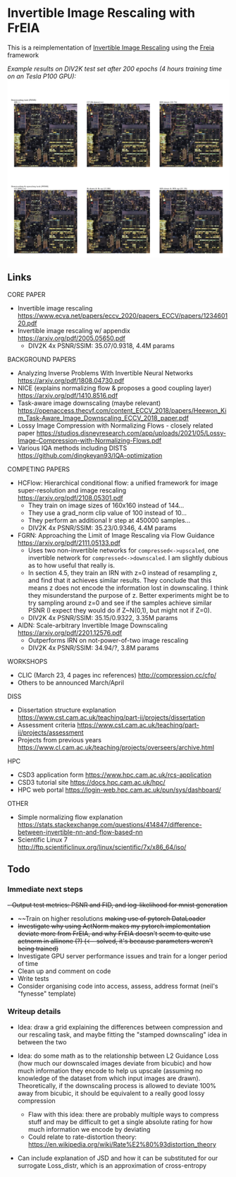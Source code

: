 # Invertible Image Rescaling with FrEIA

This is a reimplementation of [Invertible Image Rescaling](https://github.com/pkuxmq/Invertible-Image-Rescaling) using the [Freia](https://github.com/VLL-HD/FrEIA) framework

*Example results on DIV2K test set after 200 epochs (4 hours training time on an Tesla P100 GPU):*
![Example output!](/output/5e7d329f-7605-4491-82c5-b5f8ac1899aa.png "Example output")
## Links
CORE PAPER
- Invertible image rescaling https://www.ecva.net/papers/eccv_2020/papers_ECCV/papers/123460120.pdf
- Invertible image rescaling w/ appendix https://arxiv.org/pdf/2005.05650.pdf
  - DIV2K 4x PSNR/SSIM: 35.07/0.9318, 4.4M params

BACKGROUND PAPERS
- Analyzing Inverse Problems With Invertible Neural Networks https://arxiv.org/pdf/1808.04730.pdf
- NICE (explains normalizing flow & proposes a good coupling layer) https://arxiv.org/pdf/1410.8516.pdf
- Task-aware image downscaling (maybe relevant) https://openaccess.thecvf.com/content_ECCV_2018/papers/Heewon_Kim_Task-Aware_Image_Downscaling_ECCV_2018_paper.pdf
- Lossy Image Compression with Normalizing Flows - closely related paper https://studios.disneyresearch.com/app/uploads/2021/05/Lossy-Image-Compression-with-Normalizing-Flows.pdf
- Various IQA methods including DISTS https://github.com/dingkeyan93/IQA-optimization

COMPETING PAPERS
- HCFlow: Hierarchical conditional flow: a unified framework for image super-resolution and image rescaling https://arxiv.org/pdf/2108.05301.pdf
  - They train on image sizes of 160x160 instead of 144...
  - They use a grad_norm clip value of 100 instead of 10...
  - They perform an additional lr step at 450000 samples...
  - DIV2K 4x PSNR/SSIM: 35.23/0.9346, 4.4M params
- FGRN: Approaching the Limit of Image Rescaling via Flow Guidance https://arxiv.org/pdf/2111.05133.pdf
  - Uses two non-invertible networks for `compressed<->upscaled`, one invertible network for `compressed<->downscaled`. I am slightly dubious as to how useful that really is.
  - In section 4.5, they train an IRN with z=0 instead of resampling z, and find that it achieves similar results. They conclude that this means z does not encode the information lost in downscaling. I think they misunderstand the purpose of z. Better experiments might be to try sampling around z=0 and see if the samples achieve similar PSNR (I expect they would do if Z~N(0,1), but might not if Z=0).
  - DIV2K 4x PSNR/SSIM: 35.15/0.9322, 3.35M params
- AIDN: Scale-arbitrary Invertible Image Downscaling https://arxiv.org/pdf/2201.12576.pdf
  - Outperforms IRN on not-power-of-two image rescaling
  - DIV2K 4x PSNR/SSIM: 34.94/?, 3.8M params

WORKSHOPS
- CLIC (March 23, 4 pages inc references) http://compression.cc/cfp/
- Others to be announced March/April

DISS
- Dissertation structure explanation https://www.cst.cam.ac.uk/teaching/part-ii/projects/dissertation
- Assessment criteria https://www.cst.cam.ac.uk/teaching/part-ii/projects/assessment
- Projects from previous years https://www.cl.cam.ac.uk/teaching/projects/overseers/archive.html

HPC
- CSD3 application form 	https://www.hpc.cam.ac.uk/rcs-application
- CSD3 tutorial site 		https://docs.hpc.cam.ac.uk/hpc/
- HPC web portal 			https://login-web.hpc.cam.ac.uk/pun/sys/dashboard/

OTHER
- Simple normalizing flow explanation https://stats.stackexchange.com/questions/414847/difference-between-invertible-nn-and-flow-based-nn
- Scientific Linux 7 http://ftp.scientificlinux.org/linux/scientific/7x/x86_64/iso/

## Todo

### Immediate next steps

~~- Output test metrics: PSNR and FID, and log-likelihood for mnist generation~~
- ~~Train on higher resolutions ~~making use of pytorch DataLoader~~
- ~~Investigate why using ActNorm makes my pytorch implementation deviate more from FrEIA, and why FrEIA doesn't seem to quite use actnorm in allinone (?) (<-- solved, it's because parameters weren't being trained)~~
- Investigate GPU server performance issues and train for a longer period of time
- Clean up and comment on code
- Write tests
- Consider organising code into access, assess, address format (neil's "fynesse" template)


### Writeup details

- Idea: draw a grid explaining the differences between compression and our rescaling task, and maybe fitting the "stamped downscaling" idea in between the two

- Idea: do some math as to the relationship between L2 Guidance Loss (how much our downscaled images deviate from bicubic) and how much information they encode to help us upscale (assuming no knowledge of the dataset from which input images are drawn). Theoretically, if the downscaling process is allowed to deviate 100% away from bicubic, it should be equivalent to a really good lossy compression
  - Flaw with this idea: there are probably multiple ways to compress stuff and may be difficult to get a single absolute rating for how much information we encode by deviating
  - Could relate to rate-distortion theory: https://en.wikipedia.org/wiki/Rate%E2%80%93distortion_theory
 
 - Can include explanation of JSD and how it can be substituted for our surrogate Loss_distr, which is an approximation of cross-entropy
